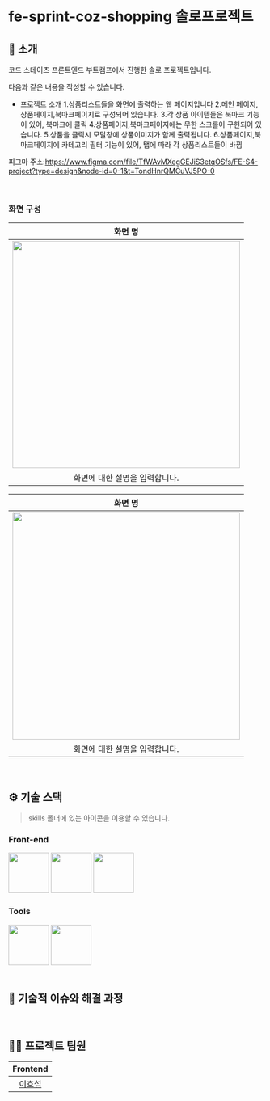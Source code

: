 # fe-sprint-coz-shopping 솔로프로젝트



## 📝 소개
코드 스테이츠 프론트엔드 부트캠프에서 진행한 솔로 프로젝트입니다.

다음과 같은 내용을 작성할 수 있습니다.
- 프로젝트 소개
1.상품리스트들을 화면에 출력하는 웹 페이지입니다
2.메인 페이지,상품페이지,북마크페이지로 구성되어 있습니다.
3.각 상품 아이템들은 북마크 기능이 있어, 북마크에 클릭
4.상품페이지,북마크페이지에는 무한 스크롤이 구현되어 있습니다.
5.상품을 클릭시 모달창에 상품이미지가 함께 출력됩니다.
6.상품페이지,북마크페이지에 카테고리 필터 기능이 있어, 탭에 따라 각 상품리스트들이 바뀜


피그마 주소:https://www.figma.com/file/TfWAvMXegGEJiS3etqOSfs/FE-S4-project?type=design&node-id=0-1&t=TondHnrQMCuVJ5PO-0

<br />

### 화면 구성
|화면 명|
|:---:|
|<img src="https://user-images.githubusercontent.com/80824750/208456048-acbf44a8-cd71-4132-b35a-500047adbe1c.gif" width="450"/>|
|화면에 대한 설명을 입력합니다.|


|화면 명|
|:---:|
|<img src="https://user-images.githubusercontent.com/80824750/208456234-fb5fe434-aa65-4d7a-b955-89098d5bbe0b.gif" width="450"/>|
|화면에 대한 설명을 입력합니다.|

<br />

## ⚙ 기술 스택
> skills 폴더에 있는 아이콘을 이용할 수 있습니다.
### Front-end
<div>
<img src="https://github.com/yewon-Noh/readme-template/blob/main/skills/JavaScript.png?raw=true" width="80">
<img src="https://github.com/yewon-Noh/readme-template/blob/main/skills/React.png?raw=true" width="80">
<img src="https://github.com/yewon-Noh/readme-template/blob/main/skills/Redux.png?raw=true" width="80">
</div>

### Tools
<div>
<img src="https://github.com/yewon-Noh/readme-template/blob/main/skills/Github.png?raw=true" width="80">
<img src="https://github.com/yewon-Noh/readme-template/blob/main/skills/Figma.png?raw=true" width="80">
  
  
</div>

<br />




## 🤔 기술적 이슈와 해결 과정

<br />



## 💁‍♂️ 프로젝트 팀원
|Frontend|
|:---:|
|[이호섭](https://github.com/lhs9602)|
